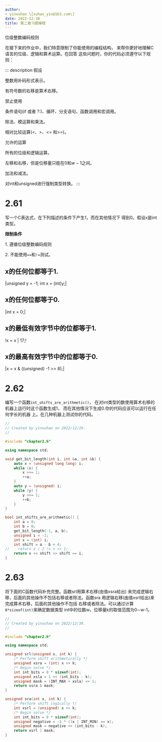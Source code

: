 ```yaml
---
author:
- yinxuhao \[xuhao_yin@163.com\]
date: 2022-12-30
title: 第二章习题编程
---
```


位级整数编码规则

在接下来的作业中，我们特意限制了你能使用的编程结构，
来帮你更好地理解C语言的位级、逻辑和算术运算。在回答
这些问题时，你的代码必须遵守以下规则：

::: description
假设

整数用补码形式表示。

有符号数的右移是算术右移。

禁止使用

条件语句(if 或者 ?:)、循环、分支语句、函数调用和宏调用。

除法、模运算和乘法。

相对比较运算(\<、\>、\<= 和\>=)。

允许的运算

所有的位级和逻辑运算。

左移和右移，但是位移量只能在0和$w-1$之间。

加法和减法。

对int和unsigned进行强制类型转换。
:::

# 2.61

写一个C表达式，在下列描述的条件下产生1，而在其他情况下
得到0。假设x是int类型。

**限制条件**

1\. 遵循位级整数编码规则

2\. 不能使用`==`和`!=`测试。

## x的任何位都等于1.

\|unsigned y = -1; int x = (int)y;\|

## x的任何位都等于0.

\|int x = 0;\|

## x的最低有效字节中的位都等于1.

!x = x \| 17;!

## x的最高有效字节中的位都等于0.

\|x = x & ((unsigned) -1 \>\> 8);\|

# 2.62

编写一个函数`int_shifts_are_arithmetic()`，
在对int类型的数使用算术右移的机器上运行时这个函数生成1，
而在其他情况下生成0.你的代码应该可以运行在任何字长的机器
上。在几种机器上测试你的代码。

``` C++
//
// Created by yinxuhao on 2022/12/29.
//

#include "chapter2.h"

using namespace std;

void get_bit_length(int i, int &a, int &b) {
    auto x = (unsigned long long) i;
    while (x) {
        x >>= 1;
        ++a;
    }
    auto y = (unsigned) i;
    while (y) {
        y >>= 1;
        ++b;
    }
}

bool int_shifts_are_arithmetic() {
    int a = 0;
    int b = 0;
    get_bit_length(-1, a, b);
    unsigned i = -1;
    int x = (int) i;
    int shift = a - b + 4;
//    return x / 2 != x >> 1;
    return x << shift >> shift == i;
}
```

# 2.63

将下面的C函数代码补充完整。函数srl用算术右移(由值xsra给出)
来完成逻辑右移，后面的其他操作不包括右移或者除法。函数sra
用逻辑右移(由值xsrl给出)来完成算术右移，后面的其他操作不包括
右移或者除法。可以通过计算`8*sizeof(int)`来确定数据类型
int中的位数w。位移量k的取值范围为0$\sim$w-1。

``` C++
//
// Created by yinxuhao on 2022/12/30.
//

#include "chapter2.h"

using namespace std;

unsigned srl(unsigned x, int k) {
    /* Perform shift arithmetically */
    unsigned xsra = (int) x >> k;
    /* Begin solve */
    int int_bits = 8 * sizeof(int);
    unsigned xsla = 1 << (int_bits - k);
    unsigned mask = (INT_MAX + xsla) << 1;
    return xsra & mask;
}

unsigned sra(int x, int k) {
    /* Perform shift logically */
    int xsrl = (unsigned) x >> k;
    /* Begin solve */
    int int_bits = 8 * sizeof(int);
    unsigned negative = -1 * ((x | INT_MIN) == x);
    unsigned mask = negative << (int_bits - k);
    return xsrl | mask;
}
```
